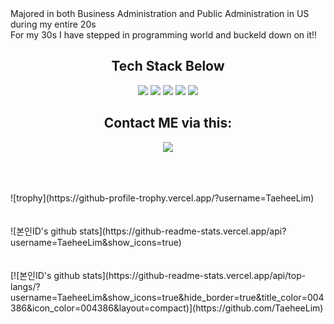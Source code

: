 <div>Majored in both Business Administration and Public Administration in US during my entire 20s</div>
<div>For my 30s I have stepped in programming world and buckeld down on it!!</div>



<div align="center">
<h2>Tech Stack Below</h2>
<img src="https://camo.githubusercontent.com/70db0dbeeab46a93aab35ee0b26d60158a5fa52e90223b8499b758a18c9ac5ea/68747470733a2f2f696d672e736869656c64732e696f2f62616467652f48746d6c2d4533344632363f7374796c653d666c61742d737175617265266c6f676f3d48746d6c35266c6f676f436f6c6f723d7768697465"/>
<img src="https://camo.githubusercontent.com/e5e1b0f6385294f384736687f3e6083f5579cf8e583460fe3c303ce8b5b1e3c0/68747470733a2f2f696d672e736869656c64732e696f2f62616467652f537072696e672d3644423333463f7374796c653d666c61742d737175617265266c6f676f3d537072696e67266c6f676f436f6c6f723d7768697465" />
<img src="https://camo.githubusercontent.com/2881afcf7b391b089c869b4c62d3c66b49f3b799b85df759df21fd330db1daa1/68747470733a2f2f696d672e736869656c64732e696f2f62616467652f4a6176615363726970742d4637444631453f7374796c653d666c61742d737175617265266c6f676f3d4a617661536372697074266c6f676f436f6c6f723d626c61636b" />
<img src="https://camo.githubusercontent.com/372dfe5550512c1b2e7e3649ea92a5cbadeec44a51c3b2bf822fe2a7a22c13d7/68747470733a2f2f696d672e736869656c64732e696f2f62616467652f4a6176612d3030373339363f7374796c653d666c61742d737175617265266c6f676f3d4a617661266c6f676f436f6c6f723d7768697465" />
<img
src="https://camo.githubusercontent.com/373d4fa9ba9245d811336f29bdca4617c00739b772ec8f2ef6ed0f9e7a42e81d/68747470733a2f2f696d672e736869656c64732e696f2f62616467652f4d7953514c2d3434373941313f7374796c653d666c61742d737175617265266c6f676f3d4d7953514c266c6f676f436f6c6f723d7768697465" />


<h2>Contact ME via this:</h2>

<a href="https://open.kakao.com/o/sZKLecJd"><img src="https://img.shields.io/badge/kakaotalk-ffcd00.svg?style=for-the-badge&logo=kakaotalk&logoColor=000000"/></a>
</div>
<br>
<br>
<br>
![trophy](https://github-profile-trophy.vercel.app/?username=TaeheeLim)
<br>
<br>
<br>
![본인ID's github stats](https://github-readme-stats.vercel.app/api?username=TaeheeLim&show_icons=true)
<br>
<br>
<br>
[![본인ID's github stats](https://github-readme-stats.vercel.app/api/top-langs/?username=TaeheeLim&show_icons=true&hide_border=true&title_color=004386&icon_color=004386&layout=compact)](https://github.com/TaeheeLim)
